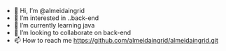 - 👋 Hi, I’m @almeidaingrid
- 👀 I’m interested in ..back-end
- 🌱 I’m currently learning  java
- 💞️ I’m looking to collaborate on  back-end
- 📫 How to reach me  https://github.com/almeidaingrid/almeidaingrid.git

<!---
almeidaingrid/almeidaingrid is a ✨ special ✨ repository because its `README.md` (this file) appears on your GitHub profile.
You can click the Preview link to take a look at your changes.
--->
